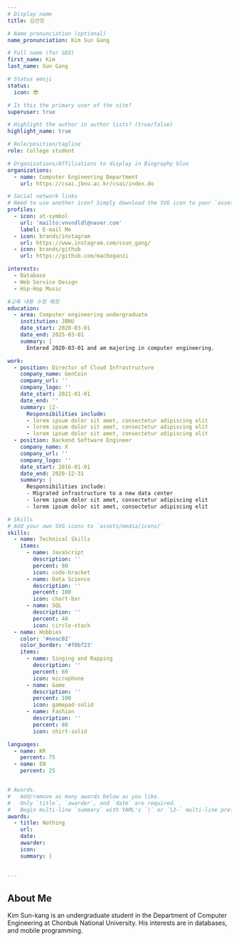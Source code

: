 ```yaml
---
# Display name
title: 김선강

# Name pronunciation (optional)
name_pronunciation: Kim Sun Gang

# Full name (for SEO)
first_name: Kim
last_name: Sun Gang

# Status emoji
status:
  icon: 😎

# Is this the primary user of the site?
superuser: true

# Highlight the author in author lists? (true/false)
highlight_name: true

# Role/position/tagline
role: College student 

# Organizations/Affiliations to display in Biography blox
organizations:
  - name: Computer Engineering Department
    url: https://csai.jbnu.ac.kr/csai/index.do

# Social network links
# Need to use another icon? Simply download the SVG icon to your `assets/media/icons/` folder.
profiles:
  - icon: at-symbol
    url: 'mailto:vnvndldl@naver.com'
    label: E-mail Me
  - icon: brands/instagram
    url: https://www.instagram.com/ssun_gang/
  - icon: brands/github
    url: https://github.com/machoganzi

interests:
  - Database
  - Web Service Design
  - Hip-Hop Music

#교육 내용 수정 예정
education:
  - area: Computer engineering undergraduate
    institution: JBNU
    date_start: 2020-03-01
    date_end: 2025-03-01
    summary: |
      Entered 2020-03-01 and am majoring in computer engineering.

work:
  - position: Director of Cloud Infrastructure
    company_name: GenCoin
    company_url: ''
    company_logo: ''
    date_start: 2021-01-01
    date_end: ''
    summary: |2-
      Responsibilities include:
      - lorem ipsum dolor sit amet, consectetur adipiscing elit
      - lorem ipsum dolor sit amet, consectetur adipiscing elit
      - lorem ipsum dolor sit amet, consectetur adipiscing elit
  - position: Backend Software Engineer
    company_name: X
    company_url: ''
    company_logo: ''
    date_start: 2016-01-01
    date_end: 2020-12-31
    summary: |
      Responsibilities include:
      - Migrated infrastructure to a new data center
      - lorem ipsum dolor sit amet, consectetur adipiscing elit
      - lorem ipsum dolor sit amet, consectetur adipiscing elit

# Skills
# Add your own SVG icons to `assets/media/icons/`
skills:
  - name: Technical Skills
    items:
      - name: JavaScript
        description: ''
        percent: 80
        icon: code-bracket
      - name: Data Science
        description: ''
        percent: 100
        icon: chart-bar
      - name: SQL
        description: ''
        percent: 40
        icon: circle-stack
  - name: Hobbies
    color: '#eeac02'
    color_border: '#f0bf23'
    items:
      - name: Singing and Rapping
        description: ''
        percent: 60
        icon: microphone
      - name: Game
        description: ''
        percent: 100
        icon: gamepad-solid
      - name: Fashion
        description: ''
        percent: 80
        icon: shirt-solid

languages:
  - name: KR
    percent: 75
  - name: EN
    percent: 25


# Awards.
#   Add/remove as many awards below as you like.
#   Only `title`, `awarder`, and `date` are required.
#   Begin multi-line `summary` with YAML's `|` or `|2-` multi-line prefix and indent 2 spaces below.
awards:
  - title: Nothing
    url: 
    date: 
    awarder: 
    icon: 
    summary: |
     
  
---
```


## About Me

Kim Sun-kang is an undergraduate student in the Department of Computer Engineering at Chonbuk National University. His interests are in databases, and mobile programming.